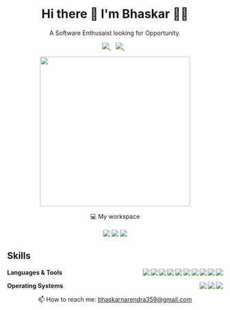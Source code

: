 

<h1 align='center'>
  Hi there 👋 I'm Bhaskar 👨‍💻
</h1>

<p align='center'>
  A Software Enthusaist looking for Opportunity.
</p>



<p align='center'>
  
  <a href="https://www.linkedin.com/in/bhaskar359/">
    <img src="https://img.shields.io/badge/linkedin-%230077B5.svg?&style=for-the-badge&logo=linkedin&logoColor=white" />
  </a>&nbsp;&nbsp;
  <a href="https://bhaskar359.github.io/">
    <img src="https://img.shields.io/badge/Portfolio-172B4D?style=for-the-badge&logo=Opsgenie&logoColor=white" />        
  </a>&nbsp;&nbsp;
  
</p>

<p align='center'>
  <a href="#"><img src="https://github-readme-stats.vercel.app/api?username=bhaskar359&show_icons=true&count_private=true&theme=tokyonight" width="350"></a>
</p>

<p align='center'>
  💻 My workspace<br/><br/>
  <img src="https://img.shields.io/badge/mac%20os-000000?style=for-the-badge&logo=apple&logoColor=white" />
  <img src="https://img.shields.io/badge/Apple-Silicon_M1-FFFFFF?style=for-the-badge&logo=apple&logoColor=white" />
  <img src="https://img.shields.io/badge/RAM-8GB-%230071C5.svg?&style=for-the-badge&logoColor=white" />
</p>

## Skills

<img align="right" src="https://img.shields.io/badge/Eclipse-2C2255?logo=eclipse&logoColor=white" />
<img align="right" src="https://img.shields.io/badge/VS-5C2D91?logo=visual%20studio&logoColor=white" />
<img align="right" src="https://img.shields.io/badge/Git-F05032?logo=git&logoColor=white" />
<img align="right" src="https://img.shields.io/badge/Bootstrap-563D7C?logo=bootstrap&logoColor=white" />
<img align="right" src="https://img.shields.io/badge/HTML5-E34F26?logo=html5&logoColor=white" />
<img align="right" src="https://img.shields.io/badge/JS-323330?logo=javascript&logoColor=F7DF1E" />
<img align="right" src="https://img.shields.io/badge/(My)SQL-4479A1?logo=mysql&logoColor=white" />
<img align="right" src="https://img.shields.io/badge/SQL-F80000?logo=oracle&logoColor=black" />
<img align="right" src="https://img.shields.io/badge/Python-3776AB?logo=python&logoColor=white" />
<img align="right" src="https://img.shields.io/badge/Java-ED8B00?logo=java&logoColor=white" />

**Languages & Tools**

<img align="right" src="https://img.shields.io/badge/Ubuntu-E95420?logo=ubuntu&logoColor=white" />
<img align="right" src="https://img.shields.io/badge/Windows-0078D6?logo=windows&logoColor=white" />
<img align="right" src="https://img.shields.io/badge/mac%20os-000000?logo=apple&logoColor=white" />


**Operating Systems**


<p align='center'>
  📫 How to reach me: <a href='mailto:bhaskarnarendra359@gmail.com'>bhaskarnarendra359@gmail.com</a>
</p>
